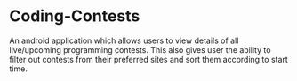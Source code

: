 # Coding-Contests

An android application which allows users to view details of all live/upcoming programming contests.
This also gives user the ability to filter out contests from their preferred sites and sort them according to start time.
